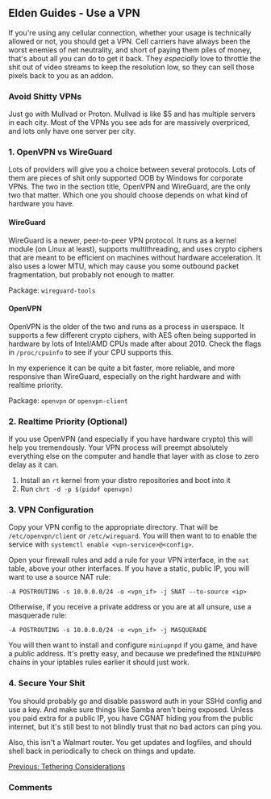 ## Elden Guides - Use a VPN

If you're using any cellular connection, whether your usage is technically
allowed or not, you should get a VPN. Cell carriers have always been the worst
enemies of net neutrality, and short of paying them piles of money, that's
about all you can do to get it back. They *especially* love to throttle the
shit out of video streams to keep the resolution low, so they can sell those
pixels back to you as an addon.

### Avoid Shitty VPNs
Just go with Mullvad or Proton. Mullvad is like $5 and has multiple servers in
each city. Most of the VPNs you see ads for are massively overpriced, and lots
only have one server per city.

### 1. OpenVPN vs WireGuard
Lots of providers will give you a choice between several protocols. Lots of
them are pieces of shit only supported OOB by Windows for corporate VPNs. The
two in the section title, OpenVPN and WireGuard, are the only two that matter.
Which one you should choose depends on what kind of hardware you have.

#### WireGuard
WireGuard is a newer, peer-to-peer VPN protocol. It runs as a kernel module (on
Linux at least), supports multithreading, and uses crypto ciphers that are
meant to be efficient on machines without hardware acceleration. It also uses
a lower MTU, which may cause you some outbound packet fragmentation, but
probably not enough to matter.

Package: `wireguard-tools`

#### OpenVPN
OpenVPN is the older of the two and runs as a process in userspace. It supports
a few different crypto ciphers, with AES often being supported in hardware by
lots of Intel/AMD CPUs made after about 2010. Check the flags in
`/proc/cpuinfo` to see if your CPU supports this.

In my experience it can be quite a bit faster, more reliable, and more
responsive than WireGuard, especially on the right hardware and with realtime
priority.

Package: `openvpn` or `openvpn-client`

### 2. Realtime Priority (Optional)
If you use OpenVPN (and especially if you have hardware crypto) this will help
you tremendously. Your VPN process will preempt absolutely everything else on
the computer and handle that layer with as close to zero delay as it can.
1. Install an `rt` kernel from your distro repositories and boot into it
2. Run `chrt -d -p $(pidof openvpn)`

### 3. VPN Configuration
Copy your VPN config to the appropriate directory. That will be
`/etc/openvpn/client` or `/etc/wireguard`. You will then want to to enable the
service with `systemctl enable <vpn-service>@<config>`.

Open your firewall rules and add a rule for your VPN interface, in the `nat`
table, above your other interfaces. If you have a static, public IP, you will
want to use a source NAT rule:
```
-A POSTROUTING -s 10.0.0.0/24 -o <vpn_if> -j SNAT --to-source <ip>
```
Otherwise, if you receive a private address or you are at all unsure, use a
masquerade rule:
```
-A POSTROUTING -s 10.0.0.0/24 -o <vpn_if> -j MASQUERADE
```

You will then want to install and configure `miniupnpd` if you game, and have a
public address. It's pretty easy, and because we predefined the `MINIUPNPD`
chains in your iptables rules earlier it should just work.

### 4. Secure Your Shit
You should probably go and disable password auth in your SSHd config and use
a key. And make sure things like Samba aren't being exposed. Unless you paid
extra for a public IP, you have CGNAT hiding you from the public internet, but
it's still best to not blindly trust that no bad actors can ping you.

Also, this isn't a Walmart router. You get updates and logfiles, and should
shell back in periodically to check on things and update.

[Previous: Tethering Considerations](/guides/rural-networking/3-tethering.html)

### Comments
